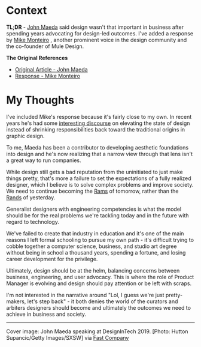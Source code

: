 # Context

**TL;DR** - [John Maeda](https://en.wikipedia.org/wiki/John_Maeda) said design wasn't that important in business after spending years advocating for design-led outcomes. I've added a response by [Mike Monteiro](https://muledesign.com/speaking/mike-monteiro) , another prominent voice in the design community and the co-founder of Mule Design.

**The Original References**
- [Original Article - John Maeda](https://www.fastcompany.com/90320120/john-maeda-in-reality-design-is-not-that-important)
- [Response - Mike Monteiro](https://twitter.com/monteiro/status/1109844113635991553?s=12)

# My Thoughts

I've included Mike's response because it's fairly close to my own. In recent years he's had some [interesting discourse](https://medium.com/@monteiro/designs-lost-generation-ac7289549017) on elevating the state of design instead of shrinking responsibilities back toward the traditional origins in graphic design.

To me, Maeda has been a contributor to developing aesthetic foundations into design and he's now realizing that a narrow view through that lens isn't a great way to run companies.

While design still gets a bad reputation from the uninitiated to just make things pretty, that's more a failure to set the expectations of a fully realized designer, which I believe is to solve complex problems and improve society. We need to continue becoming the [Rams](https://en.wikipedia.org/wiki/Dieter_Rams) of tomorrow, rather than the [Rands](https://en.wikipedia.org/wiki/Paul_Rand) of yesterday.

Generalist designers with engineering competencies is what the model should be for the real problems we're tackling today and in the future with regard to technology.

We've failed to create that industry in education and it's one of the main reasons I left formal schooling to pursue my own path - it's difficult trying to cobble together a computer science, business, and studio art degree without being in school a thousand years, spending a fortune, and losing career development for the privilege.

Ultimately, design should be at the helm, balancing concerns between business, engineering, and user advocacy. This is where the role of Product Manager is evolving and design should pay attention or be left with scraps.

I'm not interested in the narrative around "Lol, I guess we're just pretty-makers, let's step back" - it both denies the world of the curators and arbiters designers should become and ultimately the outcomes we need to achieve in business and society.

***
Cover image: John Maeda speaking at DesignInTech 2019. [Photo: Hutton Supancic/Getty Images/SXSW] via [Fast Company](https://www.fastcompany.com/90320120/john-maeda-in-reality-design-is-not-that-important)